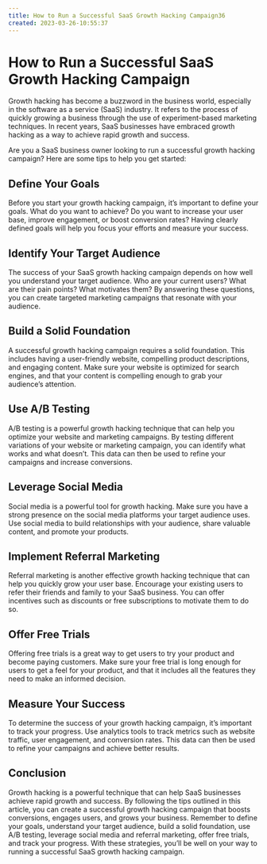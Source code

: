```yaml
---
title: How to Run a Successful SaaS Growth Hacking Campaign36
created: 2023-03-26-10:55:37
---
```


# How to Run a Successful SaaS Growth Hacking Campaign

Growth hacking has become a buzzword in the business world, especially in the software as a service (SaaS) industry. It refers to the process of quickly growing a business through the use of experiment-based marketing techniques. In recent years, SaaS businesses have embraced growth hacking as a way to achieve rapid growth and success.

Are you a SaaS business owner looking to run a successful growth hacking campaign? Here are some tips to help you get started:

## Define Your Goals

Before you start your growth hacking campaign, it’s important to define your goals. What do you want to achieve? Do you want to increase your user base, improve engagement, or boost conversion rates? Having clearly defined goals will help you focus your efforts and measure your success.

## Identify Your Target Audience

The success of your SaaS growth hacking campaign depends on how well you understand your target audience. Who are your current users? What are their pain points? What motivates them? By answering these questions, you can create targeted marketing campaigns that resonate with your audience.

## Build a Solid Foundation

A successful growth hacking campaign requires a solid foundation. This includes having a user-friendly website, compelling product descriptions, and engaging content. Make sure your website is optimized for search engines, and that your content is compelling enough to grab your audience’s attention.

## Use A/B Testing

A/B testing is a powerful growth hacking technique that can help you optimize your website and marketing campaigns. By testing different variations of your website or marketing campaign, you can identify what works and what doesn’t. This data can then be used to refine your campaigns and increase conversions.

## Leverage Social Media

Social media is a powerful tool for growth hacking. Make sure you have a strong presence on the social media platforms your target audience uses. Use social media to build relationships with your audience, share valuable content, and promote your products.

## Implement Referral Marketing

Referral marketing is another effective growth hacking technique that can help you quickly grow your user base. Encourage your existing users to refer their friends and family to your SaaS business. You can offer incentives such as discounts or free subscriptions to motivate them to do so.

## Offer Free Trials

Offering free trials is a great way to get users to try your product and become paying customers. Make sure your free trial is long enough for users to get a feel for your product, and that it includes all the features they need to make an informed decision.

## Measure Your Success

To determine the success of your growth hacking campaign, it’s important to track your progress. Use analytics tools to track metrics such as website traffic, user engagement, and conversion rates. This data can then be used to refine your campaigns and achieve better results.

## Conclusion

Growth hacking is a powerful technique that can help SaaS businesses achieve rapid growth and success. By following the tips outlined in this article, you can create a successful growth hacking campaign that boosts conversions, engages users, and grows your business. Remember to define your goals, understand your target audience, build a solid foundation, use A/B testing, leverage social media and referral marketing, offer free trials, and track your progress. With these strategies, you’ll be well on your way to running a successful SaaS growth hacking campaign.
